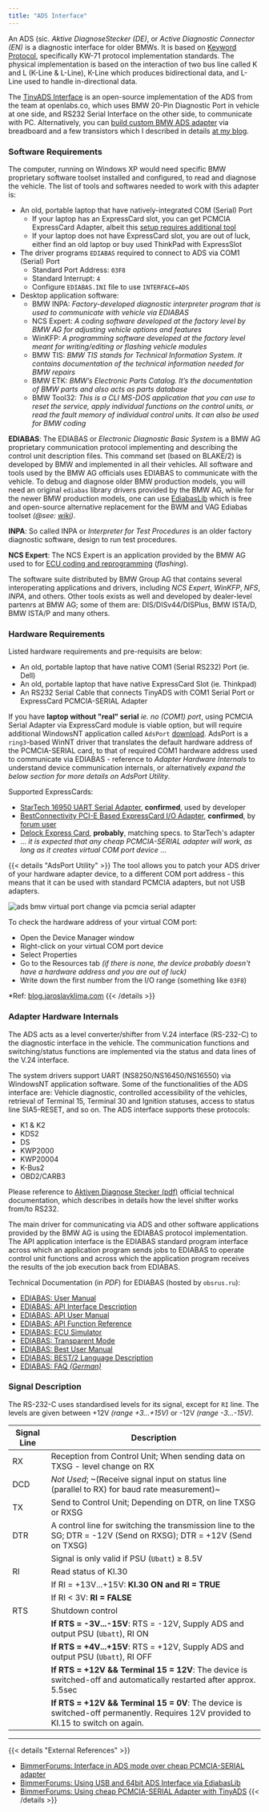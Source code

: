 ```yaml
---
title: "ADS Interface"
---
```


An ADS (sic. *Aktive DiagnoseStecker (DE)*, or *Active Diagnostic Connector (EN)* is a diagnostic interface for older BMWs. It is based on [Keyword Protocol](/keyword-protocols), specifically KW-71 protocol implementation standards. The physical implementation is based on the interaction of two bus line called K and L (K-Line & L-Line), K-Line which produces bidirectional data, and L-Line used to handle in-directional data.

The [TinyADS Interface](https://openlabs.co/store/Tiny-ADS-Interface) is an open-source implementation of the ADS from the team at openlabs.co, which uses BMW 20-Pin Diagnostic Port in vehicle at one side, and RS232 Serial Interface on the other side, to communicate with PC. Alternatively, you can [build custom BMW ADS adapter](https://deviltux.thedev.id/posts/o/20220219-bmw-tiny-ads-interface.html) via breadboard and a few transistors which I described in details [at my blog](https://deviltux.thedev.id/posts/o/20220219-bmw-tiny-ads-interface.html).

### Software Requirements

The computer, running on Windows XP would need specific BMW proprietary software toolset installed and configured, to read and diagnose the vehicle. The list of tools and softwares needed to work with this adapter is:

* An old, portable laptop that have natively-integrated COM (Serial) Port
	- If your laptop has an ExpressCard slot, you can get PCMCIA ExpressCard Adapter, albeit this [setup requires additional tool](http://blog.jaroslavklima.com/2011/04/make-ads-interface-work-with-pcmcia.html)
	- If your laptop does not have ExpressCard slot, you are out of luck, either find an old laptop or buy used ThinkPad with ExpressSlot
* The driver programs `EDIABAS` required to connect to ADS via COM1 (Serial) Port
	- Standard Port Address: `03F8`
	- Standard Interrupt: `4`
	- Configure `EDIABAS.INI` file to use `INTERFACE=ADS`
* Desktop application software:
	- BMW INPA: *Factory-developed diagnostic interpreter program that is used to communicate with vehicle via EDIABAS*
	- NCS Expert: *A coding software developed at the factory level by BMW AG for adjusting vehicle options and features*
	- WinKFP: *A programming software developed at the factory level meant for writing/editing or flashing vehicle modules*
	- BMW TIS: *BMW TIS stands for Technical Information System. It contains documentation of the technical information needed for BMW repairs*
	- BMW ETK: *BMW’s Electronic Parts Catalog. It’s the documentation of BMW parts and also acts as parts database*
	- BMW Tool32: *This is a CLI MS-DOS application that you can use to reset the service, apply individual functions on the control units, or read the fault memory of individual control units. It can also be used for BMW coding*

**EDIABAS**: The EDIABAS or *Electronic Diagnostic Basic System* is a BMW AG proprietary communication protocol implementing and describing the control unit description files. This command set (based on BLAKE/2) is developed by BMW and implemented in all their vehicles. All software and tools used by the BMW AG officials uses EDIABAS to communicate with the vehicle. To debug and diagnose older BMW production models, you will need an original `ediabas` library drivers provided by the BMW AG, while for the newer BMW production models, one can use [EdiabasLib](https://github.com/uholeschak/ediabaslib) which is free and open-source alternative replacement for the BWM and VAG Ediabas toolset *(@see: [wiki](https://de.wikipedia.org/wiki/EdiabasLib))*.

**INPA**: So called INPA or *Interpreter for Test Procedures* is an older factory diagnostic software, design to run test procedures.

**NCS Expert**: The NCS Expert is an application provided by the BMW AG used to for [ECU coding and reprogramming](/ecu-programming) (*flashing*).

The software suite distributed by BMW Group AG that contains several interoperating applications and drivers, including *NCS Expert*, *WinKFP*, *NFS*, *INPA*, and others. Other tools exists as well and developed by dealer-level partenrs at BMW AG; some of them are: DIS/DISv44/DISPlus, BMW ISTA/D, BMW ISTA/P and many others.

### Hardware Requirements

Listed hardware requirements and pre-requisits are below:

* An old, portable laptop that have native COM1 (Serial RS232) Port (ie. Dell)
* An old, portable laptop that have native ExpressCard Slot (ie. Thinkpad)
* An RS232 Serial Cable that connects TinyADS with COM1 Serial Port or ExpressCard PCMCIA-SERIAL Adapter

If you have **laptop without "real" serial** *ie. no (COM1) port*, using PCMCIA Serial Adapter via ExpressCard module is viable option, but will require additional WindowsNT application called `AdsPort` [download](/posts/files/AdsPort.exe). AdsPort is a `ring3`-based WinNT driver that translates the default hardware address of the PCMCIA-SERIAL card, to that of required COM1 hardware address used to communicate via EDIABAS - reference to *Adapter Hardware Internals* to understand device communication internals, or alternatively *expand the below section for more details on AdsPort Utility*.

Supported ExpressCards:
* [StarTech 16950 UART Serial Adapter](https://www.startech.com/en-eu/cards-adapters/ec1s952), **confirmed**, used by developer
* [BestConnectivity PCI-E Based ExpressCard I/O Adapter](https://urlr.me/B2m1C), **confirmed**, by [forum user](https://urlr.me/H6ytR)
* [Delock Express Card](https://www.delock.com/produkt/66211/merkmale.html), **probably**, matching specs. to StarTech's adapter
* ... *it is expected that any cheap PCMCIA-SERIAL adapter will work, as long as it creates virtual COM port device* ...

{{< details "AdsPort Utility" >}}
The tool allows you to patch your ADS driver of your hardware adapter device, to a different COM port address - this means that it can be used with standard PCMCIA adapters, but not USB adapters.

![ads bmw virtual port change via pcmcia serial adapter](https://i.imgur.com/y2Wz4ML.png)

To check the hardware address of your virtual COM port:

- Open the Device Manager window
- Right-click on your virtual COM port device
- Select Properties
- Go to the Resources tab *(if there is none, the device probably doesn't have a hardware address and you are out of luck)*
- Write down the first number from the I/O range (something like `03F8`)

*Ref: [blog.jaroslavklima.com](https://web.archive.org/web/20231009212621/http://blog.jaroslavklima.com/2011/04/make-ads-interface-work-with-pcmcia.html)
{{< /details >}}

### Adapter Hardware Internals

The ADS acts as a level converter/shifter from V.24 interface (RS-232-C) to the diagnostic interface in the vehicle. The communication functions and switching/status functions are implemented via the status and data lines of the V.24 interface.

The system drivers support UART (NS8250/NS16450/NS16550) via WindowsNT application software. Some of the functionalities of the ADS interface are: Vehicle diagnostic, controlled accessibility of the vehicles, retrieval of Terminal 15, Terminal 30 and Ignition statuses, access to status line SIA5-RESET, and so on. The ADS interface supports these protocols:

- K1 & K2
- KDS2
- DS
- KWP2000
- KWP20004
- K-Bus2
- OBD2/CARB3

Please reference to [Aktiven Diagnose Stecker (pdf)](https://docplayer.org/14580006-Aktiven-diagnose-stecker.html) official technical documentation, which describes in details how the level shifter works from/to RS232.

The main driver for communicating via ADS and other software applications provided by the BMW AG is using the EDIABAS protocol implementation. The API application interface is the EDIABAS standard program interface across which an application program sends jobs to EDIABAS to operate control unit functions and across which the application program receives the results of the job execution back from EDIABAS.

Technical Documentation (in *PDF*) for EDIABAS (hosted by `obsrus.ru`):

* [EDIABAS: User Manual](https://obdrus.ru/f/user.pdf)
* [EDIABAS: API Interface Description](https://obdrus.ru/f/api.pdf)
* [EDIABAS: API User Manual](https://obdrus.ru/f/apiuser.pdf)
* [EDIABAS: API Function Reference](http://obdrus.ru/f/apiref.pdf)
* [EDIABAS: ECU Simulator](http://obdrus.ru/f/simulate.pdf)
* [EDIABAS: Transparent Mode](http://obdrus.ru/f/tmode.pdf)
* [EDIABAS: Best User Manual](https://obdrus.ru/f/bestuser.pdf)
* [EDIABAS: BEST/2 Language Description](http://obdrus.ru/f/best2spc.pdf)
* [EDIABAS: FAQ *(German)*](https://obdrus.ru/f/faq.pdf)

### Signal Description

The RS-232-C uses standardised levels for its signal, except for `RI` line. The levels are given between +12V *(range +3...+15V)* or -12V *(range -3...-15V)*.

| Signal Line | Description |
|-------------|-------------|
| RX          | Reception from Control Unit; When sending data on TXSG - level change on RX |
| DCD         | *Not Used*; ~(Receive signal input on status line (parallel to RX) for baud rate measurement)~ |
| TX          | Send to Control Unit; Depending on DTR, on line TXSG or RXSG |
| DTR         | A control line for switching the transmission line to the SG; DTR = -12V (Send on RXSG); DTR = +12V (Send on TXSG) |
|             | Signal is only valid if PSU (`Ubatt`) ≥ 8.5V |
| RI          | Read status of KI.30 |
|             | If RI = +13V...+15V: **KI.30 ON and RI = TRUE** |
|             | If RI < 3V: **RI = FALSE** |
| RTS         | Shutdown control |
|             | **If RTS = -3V...-15V**: RTS = -12V, Supply ADS and output PSU (`Ubatt`), RI ON |
|             | **If RTS = +4V...+15V**: RTS = +12V, Supply ADS and output PSU (`Ubatt`), RI OFF |
|             | **If RTS = +12V && Terminal 15 = 12V**: The device is switched-off and automatically restarted after approx. 5.5sec |
|             | **If RTS = +12V && Terminal 15 = 0V**: The device is switched-off permanently. Requires 12V provided to KI.15 to switch on again. |

---

{{< details "External References" >}}
* [BimmerForums: Interface in ADS mode over cheap PCMCIA-SERIAL adapter](https://www.bimmerforums.com/forum/showthread.php?1633825-SUCCESS-Interface-in-ADS-mode-without-a-real-COM-port)
* [BimmerForums: Using USB and 64bit ADS Interface via EdiabasLib](https://www.bimmerforums.com/forum/showthread.php?2419002-USB-ADS-Interface-Working!&p=30379058#post30379058)
* [BimmerForums: Using cheap PCMCIA-SERIAL Adapter with TinyADS](https://www.bimmerforums.com/forum/showthread.php?2270258-HELP-WITH-INPA-DIS-on-an-E34&p=29159137#post29159137)
{{< /details >}}